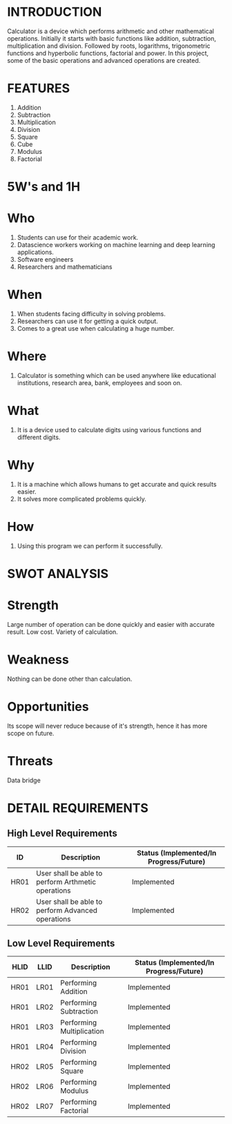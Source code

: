 # INTRODUCTION <BR/>
Calculator is a device which performs arithmetic and other mathematical operations. Initially it starts with basic functions like addition, subtraction, multiplication and division. Followed by roots, logarithms, trigonometric functions and hyperbolic functions, factorial and power.
In this project, some of the basic operations and advanced operations are created.

# FEATURES <BR/>
1. Addition
2. Subtraction
3. Multiplication
4. Division
5. Square
6. Cube
7. Modulus
8. Factorial



# 5W's and 1H <BR/>

# Who <BR/>
1. Students can use for their academic work.
2. Datascience workers working on machine learning and deep learning applications.
3. Software engineers
4. Researchers and mathematicians

# When <BR/>
1. When students facing difficulty in solving problems.
2. Researchers can use it for getting a quick output.
3. Comes to a great use when calculating a huge number.

# Where <BR/>
1. Calculator is something which can be used anywhere like educational institutions, research area, bank, employees and soon on.

# What <BR/>
1. It is a device used to calculate digits using various functions and different digits.

# Why <BR/>
1. It is a machine which allows humans to get accurate and quick results easier.
2. It solves more complicated problems quickly.

# How <BR/>
1. Using this program we can perform it successfully.

# SWOT ANALYSIS <BR/>

# Strength <BR/>
Large number of operation can be done quickly and easier with accurate result.
Low cost.
Variety of calculation.

# Weakness <BR/>
Nothing can be done other than calculation.

# Opportunities <BR/>
Its scope will never reduce because of it's strength, hence it has more scope on future.

# Threats <BR/>
Data bridge



# DETAIL REQUIREMENTS <BR/>

## High Level Requirements 

|     ID            |     Description                                                 |          Status (Implemented/In Progress/Future)       |
|-------------------|-----------------------------------------------------------------|--------------------------------------------------------|
|     HR01          |     User shall be able to perform Arthmetic operations          |          Implemented                                   |
|     HR02          |     User shall be able to perform Advanced operations           |          Implemented                                   |

## Low Level Requirements

|  HLID  |  LLID   |   Description                      |       Status (Implemented/In Progress/Future)     | 
|--------|---------|------------------------------------|--------------------------------------------------|
|  HR01  |  LR01   |    Performing Addition             |       Implemented                                |
|  HR01  |  LR02   |    Performing Subtraction          |       Implemented                                |
|  HR01  |  LR03   |    Performing Multiplication       |       Implemented                                |
|  HR01  |  LR04   |    Performing Division             |       Implemented                                |
|  HR02  |  LR05   |    Performing Square               |       Implemented                                |
|  HR02  |  LR06   |    Performing Modulus              |       Implemented                                |
|  HR02  |  LR07   |    Performing Factorial            |       Implemented                                |
 



